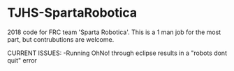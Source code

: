 # TJHS-SpartaRobotica
2018 code for FRC team 'Sparta Robotica'. This is a 1 man job for the most part, but contrubutions are welcome.


CURRENT ISSUES:
-Running OhNo! through eclipse results in a "robots dont quit" error
